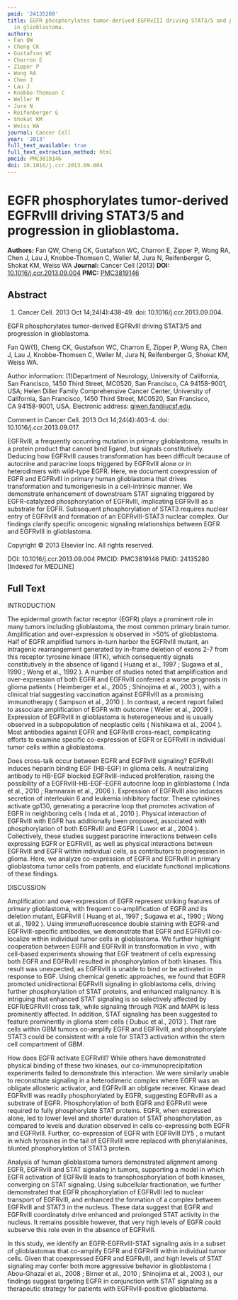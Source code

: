 ```yaml
---
pmid: '24135280'
title: EGFR phosphorylates tumor-derived EGFRvIII driving STAT3/5 and progression
  in glioblastoma.
authors:
- Fan QW
- Cheng CK
- Gustafson WC
- Charron E
- Zipper P
- Wong RA
- Chen J
- Lau J
- Knobbe-Thomsen C
- Weller M
- Jura N
- Reifenberger G
- Shokat KM
- Weiss WA
journal: Cancer Cell
year: '2013'
full_text_available: true
full_text_extraction_method: html
pmcid: PMC3819146
doi: 10.1016/j.ccr.2013.09.004
---
```


# EGFR phosphorylates tumor-derived EGFRvIII driving STAT3/5 and progression in glioblastoma.
**Authors:** Fan QW, Cheng CK, Gustafson WC, Charron E, Zipper P, Wong RA, Chen J, Lau J, Knobbe-Thomsen C, Weller M, Jura N, Reifenberger G, Shokat KM, Weiss WA
**Journal:** Cancer Cell (2013)
**DOI:** [10.1016/j.ccr.2013.09.004](https://doi.org/10.1016/j.ccr.2013.09.004)
**PMC:** [PMC3819146](https://www.ncbi.nlm.nih.gov/pmc/articles/PMC3819146/)

## Abstract

1. Cancer Cell. 2013 Oct 14;24(4):438-49. doi: 10.1016/j.ccr.2013.09.004.

EGFR phosphorylates tumor-derived EGFRvIII driving STAT3/5 and progression in 
glioblastoma.

Fan QW(1), Cheng CK, Gustafson WC, Charron E, Zipper P, Wong RA, Chen J, Lau J, 
Knobbe-Thomsen C, Weller M, Jura N, Reifenberger G, Shokat KM, Weiss WA.

Author information:
(1)Department of Neurology, University of California, San Francisco, 1450 Third 
Street, MC0520, San Francisco, CA 94158-9001, USA; Helen Diller Family 
Comprehensive Cancer Center, University of California, San Francisco, 1450 Third 
Street, MC0520, San Francisco, CA 94158-9001, USA. Electronic address: 
qiwen.fan@ucsf.edu.

Comment in
    Cancer Cell. 2013 Oct 14;24(4):403-4. doi: 10.1016/j.ccr.2013.09.017.

EGFRvIII, a frequently occurring mutation in primary glioblastoma, results in a 
protein product that cannot bind ligand, but signals constitutively. Deducing 
how EGFRvIII causes transformation has been difficult because of autocrine and 
paracrine loops triggered by EGFRvIII alone or in heterodimers with wild-type 
EGFR. Here, we document coexpression of EGFR and EGFRvIII in primary human 
glioblastoma that drives transformation and tumorigenesis in a cell-intrinsic 
manner. We demonstrate enhancement of downstream STAT signaling triggered by 
EGFR-catalyzed phosphorylation of EGFRvIII, implicating EGFRvIII as a substrate 
for EGFR. Subsequent phosphorylation of STAT3 requires nuclear entry of EGFRvIII 
and formation of an EGFRvIII-STAT3 nuclear complex. Our findings clarify 
specific oncogenic signaling relationships between EGFR and EGFRvIII in 
glioblastoma.

Copyright © 2013 Elsevier Inc. All rights reserved.

DOI: 10.1016/j.ccr.2013.09.004
PMCID: PMC3819146
PMID: 24135280 [Indexed for MEDLINE]

## Full Text

INTRODUCTION

The epidermal growth factor receptor (EGFR) plays a prominent role in many tumors including glioblastoma, the most common primary brain tumor. Amplification and over-expression is observed in >50% of glioblastoma. Half of EGFR amplified tumors in-turn harbor the EGFRvIII mutant, an intragenic rearrangement generated by in-frame deletion of exons 2-7 from this receptor tyrosine kinase (RTK), which consequently signals constitutively in the absence of ligand ( Huang et al., 1997 ; Sugawa et al., 1990 ; Wong et al., 1992 ). A number of studies noted that amplification and over-expression of both EGFR and EGFRvIII conferred a worse prognosis in glioma patients ( Heimberger et al., 2005 ; Shinojima et al., 2003 ), with a clinical trial suggesting vaccination against EGFRvIII as a promising immunotherapy ( Sampson et al., 2010 ). In contrast, a recent report failed to associate amplification of EGFR with outcome ( Weller et al., 2009 ). Expression of EGFRvIII in glioblastoma is heterogeneous and is usually observed in a subpopulation of neoplastic cells ( Nishikawa et al., 2004 ). Most antibodies against EGFR and EGFRvIII cross-react, complicating efforts to examine specific co-expression of EGFR or EGFRvIII in individual tumor cells within a glioblastoma.

Does cross-talk occur between EGFR and EGFRvIII signaling? EGFRvIII induces heparin binding EGF (HB-EGF) in glioma cells. A neutralizing antibody to HB-EGF blocked EGFRvIII-induced proliferation, raising the possibility of a EGFRvIII-HB-EGF-EGFR autocrine loop in glioblastoma ( Inda et al., 2010 ; Ramnarain et al., 2006 ). Expression of EGFRvIII also induces secretion of interleukin 6 and leukemia inhibitory factor. These cytokines activate gp130, generating a paracrine loop that promotes activation of EGFR in neighboring cells ( Inda et al., 2010 ). Physical interaction of EGFRvIII with EGFR has additionally been proposed, associated with phosphorylation of both EGFRvIII and EGFR ( Luwor et al., 2004 ). Collectively, these studies suggest paracrine interactions between cells expressing EGFR or EGFRvIII, as well as physical interactions between EGFRvIII and EGFR within individual cells, as contributors to progression in glioma. Here, we analyze co-expression of EGFR and EGFRvIII in primary glioblastoma tumor cells from patients, and elucidate functional implications of these findings.

DISCUSSION

Amplification and over-expression of EGFR represent striking features of primary glioblastoma, with frequent co-amplification of EGFR and its deletion mutant, EGFRvIII ( Huang et al., 1997 ; Sugawa et al., 1990 ; Wong et al., 1992 ). Using immunofluorescence double staining with EGFR-and EGFRvIII-specific antibodies, we demonstrate that EGFR and EGFRvIII co-localize within individual tumor cells in glioblastoma. We further highlight cooperation between EGFR and EGFRvIII in transformation in vivo , with cell-based experiments showing that EGF treatment of cells expressing both EGFR and EGFRvIII resulted in phosphorylation of both kinases. This result was unexpected, as EGFRvIII is unable to bind or be activated in response to EGF. Using chemical genetic approaches, we found that EGFR promoted unidirectional EGFRvIII signaling in glioblastoma cells, driving further phosphorylation of STAT proteins, and enhanced malignancy. It is intriguing that enhanced STAT signaling is so selectively affected by EGFR/EGFRvIII cross talk, while signaling through PI3K and MAPK is less prominently affected. In addition, STAT signaling has been suggested to feature prominently in glioma stem cells ( Dubuc et al., 2013 ). That rare cells within GBM tumors co-amplify EGFR and EGFRvIII, and phosphorylate STAT3 could be consistent with a role for STAT3 activation within the stem cell compartment of GBM.

How does EGFR activate EGFRvIII? While others have demonstrated physical binding of these two kinases, our co-immunoprecipitation experiments failed to demonstrate this interaction. We were similarly unable to reconstitute signaling in a heterodimeric complex where EGFR was an obligate allosteric activator, and EGFRvIII an obligate receiver. Kinase dead EGFRvIII was readily phosphorylated by EGFR, suggesting EGFRvIII as a substrate of EGFR. Phosphorylation of both EGFR and EGFRvIII were required to fully phosphorylate STAT proteins. EGFR, when expressed alone, led to lower level and shorter duration of STAT phosphorylation, as compared to levels and duration observed in cells co-expressing both EGFR and EGFRvIII. Further, co-expression of EGFR with EGFRvIII DY5 , a mutant in which tyrosines in the tail of EGFRvIII were replaced with phenylalanines, blunted phosphorylation of STAT3 protein.

Analysis of human glioblastoma tumors demonstrated alignment among EGFR, EGFRvIII and STAT signaling in tumors, supporting a model in which EGFR activation of EGFRvIII leads to transphosphorylation of both kinases, converging on STAT signaling. Using subcellular fractionation, we further demonstrated that EGFR phosphorylation of EGFRvIII led to nuclear transport of EGFRvIII, and enhanced the formation of a complex between EGFRvIII and STAT3 in the nucleus. These data suggest that EGFR and EGFRvIII coordinately drive enhanced and prolonged STAT activity in the nucleus. It remains possible however, that very high levels of EGFR could subserve this role even in the absence of EGFRvIII.

In this study, we identify an EGFR-EGFRvIII-STAT signaling axis in a subset of glioblastomas that co-amplify EGFR and EGFRvIII within individual tumor cells. Given that coexpressed EGFR and EGFRvIII, and high levels of STAT signaling may confer both more aggressive behavior in glioblastoma ( Abou-Ghazal et al., 2008 ; Birner et al., 2010 ; Shinojima et al., 2003 ), our findings suggest targeting EGFR in conjunction with STAT signaling as a therapeutic strategy for patients with EGFRvIII-positive glioblastoma.
